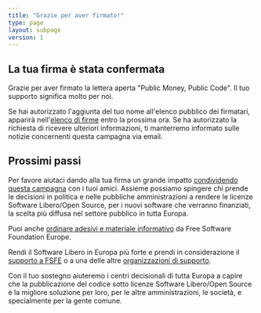 ```yaml
---
title: "Grazie per aver firmato!"
type: page
layout: subpage
version: 1
---
```


## La tua firma è stata confermata

Grazie per aver firmato la lettera aperta "Public Money, Public Code". Il tuo supporto significa molto per noi. 

Se hai autorizzato l'aggiunta del tuo nome all'elenco pubblico dei firmatari, apparirà nell'[elenco di firme](../all-signatures) entro la prossima ora. Se ha autorizzato la richiesta di ricevere ulteriori informazioni, ti manterremo informato sulle notizie concernenti questa campagna via email.

## Prossimi passi

Per favore aiutaci dando alla tua firma un grande impatto [condividendo questa campagna](../../#spread) con i tuoi amici. Assieme possiamo spingere chi prende le decisioni in politica e nelle pubbliche amministrazioni a rendere le licenze Software Libero/Open Source, per i nuovi software che verranno finanziati, la scelta più diffusa nel settore pubblico in tutta Europa.

Puoi anche [ordinare adesivi e materiale informativo](https://fsfe.org/promo#pmpc) da Free Software Foundation Europe.

Rendi il Software Libero in Europa più forte e prendi in considerazione il [supporto a FSFE](https://fsfe.org/donate/?pmpc) o a una delle altre [organizzazioni di supporto](../../#organisations).

Con il tuo sostegno aiuteremo i centri decisionali di tutta Europa a capire che la pubblicazione del codice sotto licenze Software Libero/Open Source è la migliore soluzione per loro, per le altre amministrazioni, le società, e specialmente per la gente comune. 
